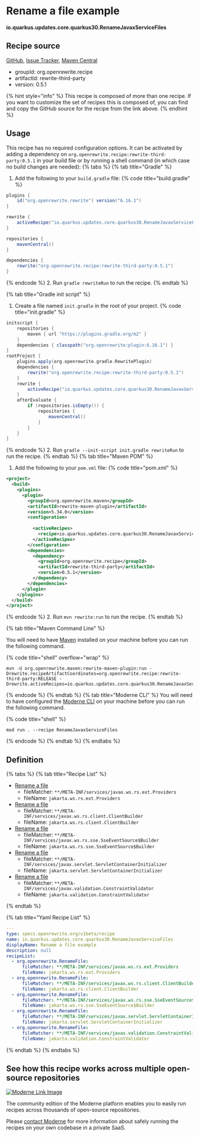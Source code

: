 # Rename a file example

**io.quarkus.updates.core.quarkus30.RenameJavaxServiceFiles**


## Recipe source

[GitHub](https://github.com/search?type=code&q=io.quarkus.updates.core.quarkus30.RenameJavaxServiceFiles), [Issue Tracker](https://github.com/openrewrite/rewrite-third-party/issues), [Maven Central](https://central.sonatype.com/artifact/org.openrewrite.recipe/rewrite-third-party/0.5.1/jar)

* groupId: org.openrewrite.recipe
* artifactId: rewrite-third-party
* version: 0.5.1

{% hint style="info" %}
This recipe is composed of more than one recipe. If you want to customize the set of recipes this is composed of, you can find and copy the GitHub source for the recipe from the link above.
{% endhint %}

## Usage

This recipe has no required configuration options. It can be activated by adding a dependency on `org.openrewrite.recipe:rewrite-third-party:0.5.1` in your build file or by running a shell command (in which case no build changes are needed): 
{% tabs %}
{% tab title="Gradle" %}
1. Add the following to your `build.gradle` file:
{% code title="build.gradle" %}
```groovy
plugins {
    id("org.openrewrite.rewrite") version("6.16.1")
}

rewrite {
    activeRecipe("io.quarkus.updates.core.quarkus30.RenameJavaxServiceFiles")
}

repositories {
    mavenCentral()
}

dependencies {
    rewrite("org.openrewrite.recipe:rewrite-third-party:0.5.1")
}
```
{% endcode %}
2. Run `gradle rewriteRun` to run the recipe.
{% endtab %}

{% tab title="Gradle init script" %}
1. Create a file named `init.gradle` in the root of your project.
{% code title="init.gradle" %}
```groovy
initscript {
    repositories {
        maven { url "https://plugins.gradle.org/m2" }
    }
    dependencies { classpath("org.openrewrite:plugin:6.16.1") }
}
rootProject {
    plugins.apply(org.openrewrite.gradle.RewritePlugin)
    dependencies {
        rewrite("org.openrewrite.recipe:rewrite-third-party:0.5.1")
    }
    rewrite {
        activeRecipe("io.quarkus.updates.core.quarkus30.RenameJavaxServiceFiles")
    }
    afterEvaluate {
        if (repositories.isEmpty()) {
            repositories {
                mavenCentral()
            }
        }
    }
}
```
{% endcode %}
2. Run `gradle --init-script init.gradle rewriteRun` to run the recipe.
{% endtab %}
{% tab title="Maven POM" %}
1. Add the following to your `pom.xml` file:
{% code title="pom.xml" %}
```xml
<project>
  <build>
    <plugins>
      <plugin>
        <groupId>org.openrewrite.maven</groupId>
        <artifactId>rewrite-maven-plugin</artifactId>
        <version>5.34.0</version>
        <configuration>
          
          <activeRecipes>
            <recipe>io.quarkus.updates.core.quarkus30.RenameJavaxServiceFiles</recipe>
          </activeRecipes>
        </configuration>
        <dependencies>
          <dependency>
            <groupId>org.openrewrite.recipe</groupId>
            <artifactId>rewrite-third-party</artifactId>
            <version>0.5.1</version>
          </dependency>
        </dependencies>
      </plugin>
    </plugins>
  </build>
</project>
```
{% endcode %}
2. Run `mvn rewrite:run` to run the recipe.
{% endtab %}

{% tab title="Maven Command Line" %}

You will need to have [Maven](https://maven.apache.org/download.cgi) installed on your machine before you can run the following command.

{% code title="shell" overflow="wrap" %}
```shell
mvn -U org.openrewrite.maven:rewrite-maven-plugin:run -Drewrite.recipeArtifactCoordinates=org.openrewrite.recipe:rewrite-third-party:RELEASE -Drewrite.activeRecipes=io.quarkus.updates.core.quarkus30.RenameJavaxServiceFiles 
```
{% endcode %}
{% endtab %}
{% tab title="Moderne CLI" %}
You will need to have configured the [Moderne CLI](https://docs.moderne.io/moderne-cli/cli-intro) on your machine before you can run the following command.

{% code title="shell" %}
```shell
mod run . --recipe RenameJavaxServiceFiles
```
{% endcode %}
{% endtab %}
{% endtabs %}

## Definition

{% tabs %}
{% tab title="Recipe List" %}
* [Rename a file](../../../../../renamefile.md)
  * fileMatcher: `**/META-INF/services/javax.ws.rs.ext.Providers`
  * fileName: `jakarta.ws.rs.ext.Providers`
* [Rename a file](../../../../../renamefile.md)
  * fileMatcher: `**/META-INF/services/javax.ws.rs.client.ClientBuilder`
  * fileName: `jakarta.ws.rs.client.ClientBuilder`
* [Rename a file](../../../../../renamefile.md)
  * fileMatcher: `**/META-INF/services/javax.ws.rs.sse.SseEventSource$Builder`
  * fileName: `jakarta.ws.rs.sse.SseEventSource$Builder`
* [Rename a file](../../../../../renamefile.md)
  * fileMatcher: `**/META-INF/services/javax.servlet.ServletContainerInitializer`
  * fileName: `jakarta.servlet.ServletContainerInitializer`
* [Rename a file](../../../../../renamefile.md)
  * fileMatcher: `**/META-INF/services/javax.validation.ConstraintValidator`
  * fileName: `jakarta.validation.ConstraintValidator`

{% endtab %}

{% tab title="Yaml Recipe List" %}
```yaml
---
type: specs.openrewrite.org/v1beta/recipe
name: io.quarkus.updates.core.quarkus30.RenameJavaxServiceFiles
displayName: Rename a file example
description: null
recipeList:
  - org.openrewrite.RenameFile:
      fileMatcher: **/META-INF/services/javax.ws.rs.ext.Providers
      fileName: jakarta.ws.rs.ext.Providers
  - org.openrewrite.RenameFile:
      fileMatcher: **/META-INF/services/javax.ws.rs.client.ClientBuilder
      fileName: jakarta.ws.rs.client.ClientBuilder
  - org.openrewrite.RenameFile:
      fileMatcher: **/META-INF/services/javax.ws.rs.sse.SseEventSource$Builder
      fileName: jakarta.ws.rs.sse.SseEventSource$Builder
  - org.openrewrite.RenameFile:
      fileMatcher: **/META-INF/services/javax.servlet.ServletContainerInitializer
      fileName: jakarta.servlet.ServletContainerInitializer
  - org.openrewrite.RenameFile:
      fileMatcher: **/META-INF/services/javax.validation.ConstraintValidator
      fileName: jakarta.validation.ConstraintValidator

```
{% endtab %}
{% endtabs %}

## See how this recipe works across multiple open-source repositories

[![Moderne Link Image](/.gitbook/assets/ModerneRecipeButton.png)](https://app.moderne.io/recipes/io.quarkus.updates.core.quarkus30.RenameJavaxServiceFiles)

The community edition of the Moderne platform enables you to easily run recipes across thousands of open-source repositories.

Please [contact Moderne](https://moderne.io/product) for more information about safely running the recipes on your own codebase in a private SaaS.
